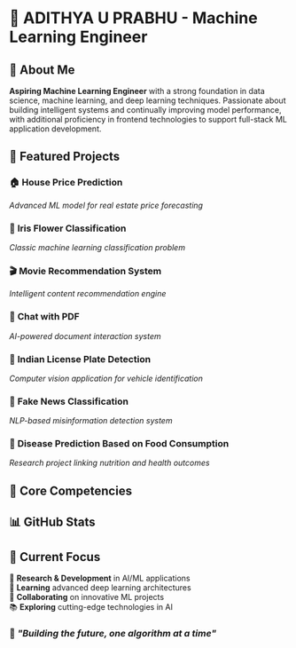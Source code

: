 # 🚀 ADITHYA U PRABHU - Machine Learning Engineer







## 🌟 About Me

**Aspiring Machine Learning Engineer** with a strong foundation in data science, machine learning, and deep learning techniques. Passionate about building intelligent systems and continually improving model performance, with additional proficiency in frontend technologies to support full-stack ML application development.

















## 🚀 Featured Projects



### 🏠 **House Price Prediction**
*Advanced ML model for real estate price forecasting*

### 🌸 **Iris Flower Classification**
*Classic machine learning classification problem*

### 🎬 **Movie Recommendation System**
*Intelligent content recommendation engine*

### 📄 **Chat with PDF**
*AI-powered document interaction system*

### 🚗 **Indian License Plate Detection**
*Computer vision application for vehicle identification*

### 📰 **Fake News Classification**
*NLP-based misinformation detection system*

### 🍎 **Disease Prediction Based on Food Consumption**
*Research project linking nutrition and health outcomes*



## 🎯 Core Competencies





## 📊 GitHub Stats











## 🎯 Current Focus



🔬 **Research & Development** in AI/ML applications  
🌱 **Learning** advanced deep learning architectures  
🤝 **Collaborating** on innovative ML projects  
📚 **Exploring** cutting-edge technologies in AI  





### 💫 *"Building the future, one algorithm at a time"*

